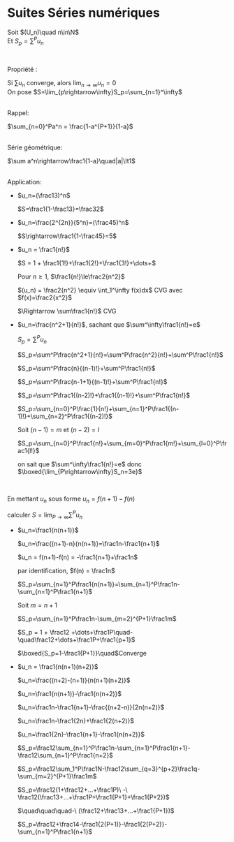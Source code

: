 # Suites Séries numériques

Soit $(U_n)\quad n\in\N$  
Et $S_p=\sum^Pu_n$

<br/>

Propriété :

Si $\sum u_n$ converge, alors $\lim_{n\rightarrow\infty}u_n=0$  
On pose $S=\lim_{p\rightarrow\infty}S_p=\sum_{n=1}^\infty$ 

<br/>
Rappel:

$\sum_{n=0}^Pa^n = \frac{1-a^{P+1}}{1-a}$

<br/>
Série géométrique:

$\sum a^n\rightarrow\frac1{1-a}\quad|a|\lt1$

<br/>
Application:

* $u_n=(\frac13)^n$

    $S=\frac1{1-\frac13}=\frac32$

* $u_n=\frac{2^{2n}}{5^n}=(\frac45)^n$

  $S\rightarrow\frac1{1-\frac45}=5$

* $u_n = \frac1{n!}$
  
  $S = 1 + \frac1{1!}+\frac1{2!}+\frac1{3!}+\dots+$

  Pour $n\ge 1$, $\frac1{n!}\le\frac2{n^2}$

  $(u_n) = \frac2{n^2} \equiv \int_1^\infty f(x)dx$ CVG avec $f(x)=\frac2{x^2}$

  $\Rightarrow \sum\frac1{n!}$ CVG

* $u_n=\frac{n^2+1}{n!}$, sachant que $\sum^\infty\frac1{n!}=e$
  
  $S_p = \sum^Pu_n$

  $S_p=\sum^P\frac{n^2+1}{n!}=\sum^P\frac{n^2}{n!}+\sum^P\frac1{n!}$

  $S_p=\sum^P\frac{n}{(n-1)!}+\sum^P\frac1{n!}$

  $S_p=\sum^P\frac{n-1+1}{(n-1)!}+\sum^P\frac1{n!}$

  $S_p=\sum^P\frac1{(n-2)!}+\frac1{(n-1)!}+\sum^P\frac1{n!}$

  $S_p=\sum_{n=0}^P\frac{1}{n!}+\sum_{n=1}^P\frac1{(n-1)!}+\sum_{n=2}^P\frac1{(n-2)!}$

  Soit $(n-1) = m$ et $(n-2) =l$

  $S_p=\sum_{n=0}^P\frac1{n!}+\sum_{m=0}^P\frac1{m!}+\sum_{l=0}^P\frac1{l!}$

  on sait que $\sum^\infty\frac1{n!}=e$ donc $\boxed{\lim_{P\rightarrow\infty}S_n=3e}$

<br/>

En mettant $u_n$ sous forme $u_n=f(n+1)-f(n)$

calculer $S=\lim_{P\rightarrow\infty}\sum^Pu_n$

* $u_n=\frac1{n(n+1)}$

  $u_n=\frac{(n+1)-n}{n(n+1)}=\frac1n-\frac1{n+1}$

  $u_n = f(n+1)-f(n) = -\frac1{n+1}+\frac1n$

  par identification, $f(n) = \frac1n$

  $S_p=\sum_{n=1}^P\frac1{n(n+1)}=\sum_{n=1}^P\frac1n-\sum_{n=1}^P\frac1{n+1}$

  Soit $m=n+1$

  $S_p=\sum_{n=1}^P\frac1n-\sum_{m=2}^{P+1}\frac1m$

  $S_p =  1 + \frac12 +\dots+\frac1P\quad-\quad\frac12+\dots+\frac1P+\frac1{p+1}$

  $\boxed{S_p=1-\frac1{P+1}}\quad$Converge

* $u_n = \frac1{n(n+1)(n+2)}$

  $u_n=\frac{(n+2)-(n+1)}{n(n+1)(n+2)}$

  $u_n=\frac1{n(n+1)}-\frac1{n(n+2)}$

  $u_n=\frac1n-\frac1{n+1}-\frac{(n+2-n)}{2n(n+2)}$

  $u_n=\frac1n-\frac1{2n}+\frac1{2(n+2)}$

  $u_n=\frac1{2n}-\frac1{n+1}-\frac1{n(n+2)}$

  $S_p=\frac12\sum_{n=1}^P\frac1n-\sum_{n=1}^P\frac1{n+1}-\frac12\sum_{n=1}^P\frac1{n+2}$

  $S_p=\frac12\sum_1^P\frac1N-\frac12\sum_{q=3}^{p+2}\frac1q-\sum_{m=2}^{P+1}\frac1m$

  $S_p=\frac12(1+\frac12+...+\frac1P)\ -\ \frac12(\frac13+...+\frac1P+\frac1{P+1}+\frac1{P+2})$ 
  
    $\quad\quad\quad-\ (\frac12+\frac13+...+\frac1{P+1})$

  $S_p=\frac12+\frac14-\frac1{2(P+1)}-\frac1{2(P+2)}-\sum_{n=1}^P\frac1{n+1}$
